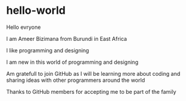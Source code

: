 # hello-world

<p>Hello evryone</p>

<p>I am Ameer Bizimana from Burundi in East Africa</p>
<p>I like programming and designing</p>
<p>I am new in this world of programming and designing</p>
<p>Am gratefull to join GitHub as I will be learning more about coding and sharing ideas with other programmers around the world</p>
<p>Thanks to GitHub members for accepting me to be part of the family</p>
